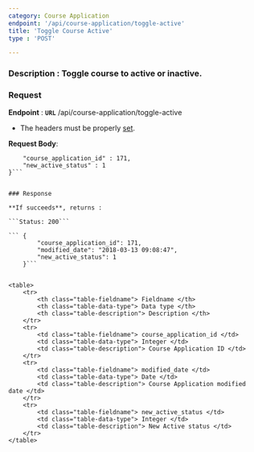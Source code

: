 ```yaml
---
category: Course Application
endpoint: '/api/course-application/toggle-active'
title: 'Toggle Course Active'
type : 'POST'

---
```

### **Description** : Toggle course to active or inactive.

### Request

**Endpoint** : **`URL`** /api/course-application/toggle-active

* The headers must be properly [set](#/Info-setting-headers).

**Request Body**: 

```{
	"course_application_id" : 171,
	"new_active_status" : 1
}```


### Response

**If succeeds**, returns : 

```Status: 200```

``` {
        "course_application_id": 171,
        "modified_date": "2018-03-13 09:08:47",
        "new_active_status": 1
    }```


<table>
	<tr>
		<th class="table-fieldname"> Fieldname </th>
		<th class="table-data-type"> Data type </th>
		<th class="table-description"> Description </th>
	</tr>
	<tr>
		<td class="table-fieldname"> course_application_id </td>
		<td class="table-data-type"> Integer </td>
		<td class="table-description"> Course Application ID </td>
	</tr>
	<tr>
		<td class="table-fieldname"> modified_date </td>
		<td class="table-data-type"> Date </td>
		<td class="table-description"> Course Application modified date </td>
	</tr>
	<tr>
		<td class="table-fieldname"> new_active_status </td>
		<td class="table-data-type"> Integer </td>
		<td class="table-description"> New Active status </td>
	</tr>
</table>